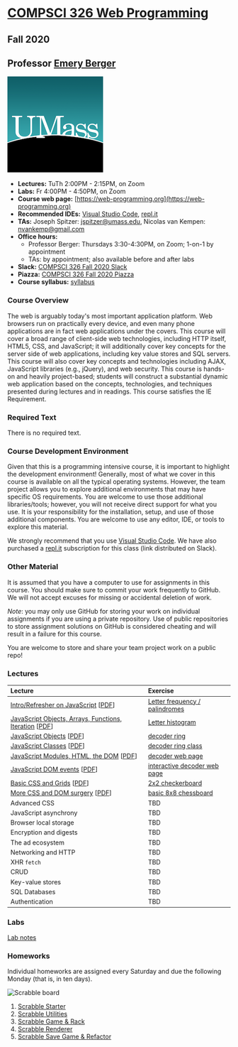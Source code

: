# [COMPSCI 326 Web Programming](https://web-programming.org)
## Fall 2020
## Professor [Emery Berger](https://www.emeryberger.com)

![UMass Web Programming](umass_netscape_05.png "UMass Web Programming")

- **Lectures:** TuTh 2:00PM - 2:15PM, on Zoom
- **Labs:** Fr 4:00PM - 4:50PM, on Zoom
- **Course web page:** [https://web-programming.org](https://web-programming.org)
- **Recommended IDEs:** [Visual Studio Code](https://code.visualstudio.com/), [repl.it](https://repl.it/~)
- **TAs:** Joseph Spitzer: [jspitzer@umass.edu](mailto:jspitzer@umass.edu), Nicolas van Kempen: [nvankemp@gmail.com](mailto:nvankemp@gmail.com)
- **Office hours:**
  - Professor Berger: Thursdays 3:30-4:30PM, on Zoom; 1-on-1 by appointment
  - TAs: by appointment; also available before and after labs
- **Slack:** [COMPSCI 326 Fall 2020 Slack](https://compsci326-umass-f20.slack.com)
- **Piazza:** [COMPSCI 326 Fall 2020 Piazza](https://piazza.com/class/kd9e5szb1gs4h1)
- **Course syllabus:** [syllabus](https://web-programming.org/syllabus)

### Course Overview

The web is arguably today's most important application platform. Web browsers run on practically every device, and even many phone applications are in fact web applications under the covers. This course will cover a broad range of client-side web technologies, including HTTP itself, HTML5, CSS, and JavaScript; it will additionally cover key concepts for the server side of web applications, including key value stores and SQL servers. This course will also cover key concepts and technologies including AJAX, JavaScript libraries (e.g., jQuery), and web security. This course is hands-on and heavily project-based; students will construct a substantial dynamic web application based on the concepts, technologies, and techniques presented during lectures and in readings. This course satisfies the IE Requirement.

### Required Text

There is no required text.

### Course Development Environment

Given that this is a programming intensive course, it is important to highlight the development environment! Generally, most of what we cover in this course is available on all the typical operating systems. However, the team project allows you to explore additional environments that may have specific OS requirements. You are welcome to use those additional libraries/tools; however, you will not receive direct support for what you use. It is your responsibility for the installation, setup, and use of those additional components. You are welcome to use any editor, IDE, or tools to explore this material.

We strongly recommend that you use [Visual Studio Code](https://code.visualstudio.com/). We have also purchased a [repl.it](http://repl.it) subscription for this class (link distributed on Slack).

### Other Material

It is assumed that you have a computer to use for assignments in this
course. You should make sure to commit your work frequently to
GitHub. We will not accept excuses for missing or accidental deletion
of work.

_Note_: you may only use GitHub for storing your work on individual
assignments if you are using a private repository. Use of public
repositories to store assignment solutions on GitHub is considered
cheating and will result in a failure for this course.

You are welcome to store and share your team project work on a public repo!

### Lectures

| Lecture | Exercise |
| :------ | :------- |
| [Intro/Refresher on JavaScript](https://docs.google.com/document/d/1bLSIKtaUvqflrwQUTdATLXh7698v6YNqtvRvT2kdoLY/edit?usp=sharing) [[PDF](https://github.com/web-programming-org/web-programming/blob/master/lectures/COMPSCI%20326%20F20%20-%201.%20JavaScript.pdf)] | [Letter frequency / palindromes](https://docs.google.com/document/d/1dIsttpaT6rr_8cBm9u5SBjOPeDBy4bGCZ9vetj9gDI8/edit?usp=sharing) |
| [JavaScript Objects, Arrays, Functions, Iteration](https://docs.google.com/document/d/1KCVh-UZrcW9md6E5hzSGkvgKLUJPu1aF3YXAjtpDca8/edit?usp=sharing) [[PDF](https://github.com/web-programming-org/web-programming/blob/master/lectures/COMPSCI%20326%20F20%20-%202.%20JavaScript%2C%20cont..pdf)] | [Letter histogram](https://docs.google.com/document/d/1crze-uIiJyh9U-utTBKeufO99IlFdUsnbrpIo7QQP5c/edit?usp=sharing) |
| [JavaScript Objects](https://docs.google.com/document/d/1CkzyhOEA7I8xs-TyZiX5G0s2FCK3FZR6qapsAaI3Isc/edit?usp=sharing) [[PDF](https://github.com/web-programming-org/web-programming/blob/master/lectures/COMPSCI%20326%20F20%20-%203.%20JavaScript%20objects.pdf)] | [decoder ring](https://docs.google.com/document/d/1YqM7AvrlHbOIlw2blKy9epRoxewLirM3m0y15tQY6RI/edit?usp=sharing) |
| [JavaScript Classes](https://docs.google.com/document/d/1-5LF53UmHHF8V28y-d8S7LPCBHwg6LcPie_-N5719Fo/edit?usp=sharing) [[PDF](https://github.com/web-programming-org/web-programming/blob/master/lectures/COMPSCI%20326%20F20%20-%204.%20JavaScript%20classes.pdf)] | [decoder ring class](https://docs.google.com/document/d/1HPhZWpQN9cmhLxWkokZknR-cMrCq_VtUVVm3-FUIZL8/edit?usp=sharing) |
| [JavaScript Modules, HTML, the DOM](https://docs.google.com/document/d/1PROSgwoJqY1M8xV3r6qU6ESD2ERdwkHX4ujZnkO2JMM/edit?usp=sharing) [[PDF](https://github.com/web-programming-org/web-programming/blob/master/lectures/COMPSCI%20326%20F20%20-%204.%20JavaScript%20classes.pdf)] | [decoder web page](https://docs.google.com/document/d/1xPrxJ1PvqhJwJc70J4wVNAbhtC1gXU8CrsutQI4phuI/edit?usp=sharing) |
| [JavaScript DOM events](https://docs.google.com/document/d/1jWkYwjbMNLeXwDQkKsYWiJxzNibv1iSSAhhil1toW2M/edit?usp=sharing) [[PDF](https://github.com/web-programming-org/web-programming/blob/master/lectures/COMPSCI%20326%20F20%20-%205.%20JavaScript%2C%20Modules%2C%20HTML%2C%20the%20DOM.pdf)] | [interactive decoder web page](https://docs.google.com/document/d/1kwrdoG_r7FLWIhzo4qlBUAHFZkT8ZeTdjaYKnK3FA-s/edit?usp=sharing) |
| [Basic CSS and Grids](https://docs.google.com/document/d/1uUl8I6zmLck58o9ZPODGL9xR4graNYnRXCdrisM5Dyo/edit?usp=sharing) [[PDF](https://github.com/web-programming-org/web-programming/blob/master/lectures/COMPSCI%20326%20F20%20-%206.%20JavaScript%2C%20DOM%20events.pdf)] | [2x2 checkerboard](https://docs.google.com/document/d/1D04hChcHINVKMjb_8GghJffgs-Cu18WRPeY5bLBRUr4/edit?usp=sharing) |
| [More CSS and DOM surgery](https://docs.google.com/document/d/1ttfMyd_I5wORQusDeshgD8Hw6br-a9t85rRzAFD1MQ0/edit?usp=sharing) [[PDF](https://github.com/web-programming-org/web-programming/blob/master/lectures/COMPSCI%20326%20F20%20-%208.%20CSS%20%26%20DOM%20surgery.pdf)] | [basic 8x8 chessboard](https://docs.google.com/document/d/1WoWb9ARaLlKDqRnsBgzaLo4PYeYlg7uQUDNRdNiCNTg/edit?usp=sharing) |
| Advanced CSS | TBD |
| JavaScript asynchrony | TBD |
| Browser local storage | TBD |
| Encryption and digests | TBD |
| The ad ecosystem | TBD |
| Networking and HTTP | TBD |
| XHR `fetch` | TBD |
| CRUD | TBD |
| Key-value stores | TBD |
| SQL Databases | TBD |
| Authentication | TBD |

### Labs

[Lab notes](lab-info)

### Homeworks

Individual homeworks are assigned every Saturday and due the following Monday (that is, in ten days).

![Scrabble board](https://raw.githubusercontent.com/web-programming-org/web-programming/master/scrabble.png)

1. [Scrabble Starter](https://docs.google.com/document/d/17E0dt4u2sHYN9Kn3lBIP5RT1RMi4EZOZfumNDFjxMFw/edit?usp=sharing)
1. [Scrabble Utilities](https://docs.google.com/document/d/19nGdl5H4MVM8IdquUFmpJk9IpkZM44ps26VzMoCTHHg/edit?usp=sharing)
1. [Scrabble Game & Rack](https://docs.google.com/document/d/11b6L3gzx-5CZQSR9nBnx5As-PlOUx4VAccU5wnaRZXM/edit?usp=sharing)
1. [Scrabble Renderer](https://docs.google.com/document/d/15osPL4_BQyI7G4ZxliepDQRlYCJG4ZipOzoBC45fDmU/edit?usp=sharing)
1. [Scrabble Save Game & Refactor](https://docs.google.com/document/d/1Z99SWlJnV5jPNOu4_5PgsMc0N95XsANmHmi0XH-gqt0/edit?usp=sharing)
